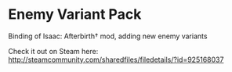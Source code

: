 # Enemy Variant Pack
Binding of Isaac: Afterbirth† mod, adding new enemy variants

Check it out on Steam here: http://steamcommunity.com/sharedfiles/filedetails/?id=925168037
